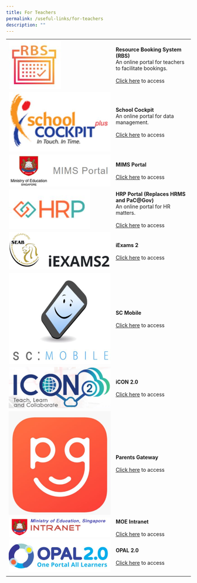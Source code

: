 ```yaml
---
title: For Teachers
permalink: /useful-links/for-teachers
description: ""
---
```

| | | 
| -------- | -------- | 
| ![](/images/RBS.jpg) | **Resource Booking System (RBS)** <br> An online portal for teachers to facilitate bookings. <br><br> [Click here](https://rbs.avero-tech.com/login.html) to access | 
| ![](/images/school%20cockpit.jpg) | **School Cockpit** <br> An online portal for data management. <br><br> [Click here](https://schoolcockpit.moe.gov.sg/CP/scapp/security) to access |
| ![](/images/mims.jpg) | **MIMS Portal** <br><br> [Click here](https://portal.mims.moe.gov.sg/) to access |
| ![](/images/HRP.jpg) | **HRP Portal (Replaces HRMS and PaC@Gov)** <br> An online portal for HR matters. <br><br> [Click here](https://www.hrp.gov.sg/hrp/#/) to access |
| ![](/images/iexams%202.jpg) | **iExams 2** <br> <br> [Click here](https://iexams.seab.gov.sg/sso/login) to access | 
| ![](/images/sc%20mobile.jpg) | **SC Mobile** <br><br> [Click here](https://scmobile.moe.edu.sg/login) to access |
| ![](/images/icon%202.jpg) | **iCON 2.0** <br><Br> [Click here](https://icon.moe.edu.sg/) to access |
| ![](/images/pg.jpg) | **Parents Gateway** <br><br> [Click here](https://pg.moe.edu.sg/) to access | 
| ![](/images/MOE%20Intranet.jpg) | **MOE Intranet** <br><br> [Click here](https://intranet.moe.gov.sg/Pages/Home.aspx) to access | 
| ![](/images/OPAL%2020.jpg) | **OPAL 2.0** <br><Br> [Click here](https://idm.opal2.moe.edu.sg/) to access | 
| | |